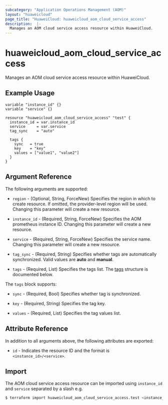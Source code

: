 ```yaml
---
subcategory: "Application Operations Management (AOM)"
layout: "huaweicloud"
page_title: "HuaweiCloud: huaweicloud_aom_cloud_service_access"
description:  |-
  Manages an AOM cloud service access resource within HuaweiCloud.
---
```


# huaweicloud_aom_cloud_service_access

Manages an AOM cloud service access resource within HuaweiCloud.

## Example Usage

```hcl
variable "instance_id" {}
variable "service" {}

resource "huaweicloud_aom_cloud_service_access" "test" {
  instance_id = var.instance_id
  service     = var.service
  tag_sync    = "auto"

  tags {
    sync   = true
    key    = "key"
    values = ["value1", "value2"]
  }
}
```

## Argument Reference

The following arguments are supported:

* `region` - (Optional, String, ForceNew) Specifies the region in which to create resource.
  If omitted, the provider-level region will be used. Changing this parameter will create a new resource.

* `instance_id` - (Required, String, ForceNew) Specifies the AOM prometheus instance ID.
  Changing this parameter will create a new resource.

* `service` - (Required, String, ForceNew) Specifies the service name.
  Changing this parameter will create a new resource.

* `tag_sync` - (Required, String) Specifies whether tags are automatically synchronized.
  Valid values are **auto** and **manual**.

* `tags` - (Required, List) Specifies the tags list.
  The [tags](#tags_struct) structure is documented below.

<a name="tags_struct"></a>
The `tags` block supports:

* `sync` - (Required, Bool) Specifies whether tag is synchronized.

* `key` - (Required, String) Specifies the tag key.

* `values` - (Required, List) Specifies the tag values list.

## Attribute Reference

In addition to all arguments above, the following attributes are exported:

* `id` - Indicates the resource ID and the format is `<instance_id>/<service>`.

## Import

The AOM cloud service access resource can be imported using `instance_id` and `service` separated by a slash e.g.

```bash
$ terraform import huaweicloud_aom_cloud_service_access.test <instance_id>/<service>
```
